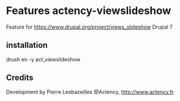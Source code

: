 Features actency-viewslideshow
========

Feature for  https://www.drupal.org/project/views_slideshow 
Drupal 7

## installation

drush en -y act_viewslideshow

## Credits

Development by Pierre Lesbazeilles @Actency, http://www.actency.fr


